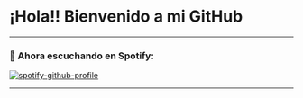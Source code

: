 # ¡Hola!! Bienvenido a mi GitHub

---

### 🎵 Ahora escuchando en Spotify:

[![spotify-github-profile](https://spotify-github-profile.vercel.app/api/view?uid=xuh9ejyfrm0dq54giczg4s7rj&cover_image=true&theme=default&show_offline=true&background_color=121212&interchange=true&bar_color=53b14f&bar_color_cover=true)](https://spotify-github-profile.vercel.app/api/view?uid=xuh9ejyfrm0dq54giczg4s7rj&redirect=true)

---

